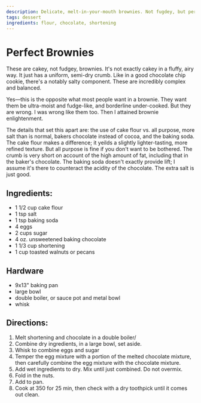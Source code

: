 ```yaml
---
description: Delicate, melt-in-your-mouth brownies. Not fugdey, but perfect. 
tags: dessert
ingredients: flour, chocolate, shortening
---
```


# Perfect Brownies

These are cakey, not fudgey, brownies. It's not exactly cakey in a fluffy, airy way. It just has a uniform, semi-dry crumb. Like in a good chocolate chip cookie, there's a notably salty component. These are incredibly complex and balanced. 

Yes—this is the opposite what most people want in a brownie. They want them be ultra-moist and fudge-like, and borderline under-cooked. But they are wrong. I was wrong like them too. Then I attained brownie enlightenment. 

The details that set this apart are: the use of cake flour vs. all purpose, more salt than is normal, bakers chocolate instead of cocoa, and  the baking soda. The cake flour makes a difference; it yeilds a slightly lighter-tasting, more refined texture. But all purpose is fine if you don't want to be bothered. The crumb is very short on account of the high amount of fat, including that in the baker's chocolate. The baking soda doesn't exactly provide lift; I assume it's there to counteract the acidity of the chocolate. The extra salt is just good. 

## Ingredients:

- 1 1/2 cup cake flour
- 1 tsp salt
- 1 tsp baking soda
- 4 eggs
- 2 cups sugar
- 4 oz. unsweetened baking chocolate
- 1 1/3 cup shortening
- 1 cup toasted walnuts or pecans

## Hardware
- 9x13" baking pan
- large bowl
- double boiler, or sauce pot and metal bowl
- whisk

## Directions:

1. Melt shortening and chocolate in a double boiler/
2. Combine dry ingredients, in a large bowl, set aside.
3. Whisk to combine eggs and sugar
4. Temper the egg mixture with a portion of the melted chocolate mixture, then carefully combine the egg mixture with the chocolate mixture.
5. Add wet ingredients to dry. Mix until just combined. Do not overmix.
6. Fold in the nuts.
7. Add to pan.
8. Cook at 350 for 25 min, then check with a dry toothpick until it comes out clean. 
